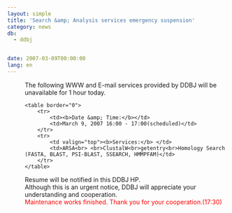 ```yaml
---
layout: simple
title: 'Search &amp; Analysis services emergency suspension'
category: news
db:
  - ddbj


date: 2007-03-09T00:00:00
lang: en
---
```


<html>
<dd>The following WWW and E-mail services provided by DDBJ will be unavailable for 1 hour today.
<dd>

    <table border="0">
        <tr>
            <td><b>Date &amp; Time:</b></td>
            <td>March 9, 2007 16:00 - 17:00(scheduled)</td>
        </tr>
        <tr>
            <td valign="top"><b>Services:</b> </td>
            <td>ARSA<br> <br>ClustalW<br>getentry<br>Homology Search (FASTA, BLAST, PSI-BLAST, SSEARCH, HMMPFAM)</td>
        </tr>
    </table>
<dd>Resume will be notified in this DDBJ HP.
<dd>Although this is an urgent notice, DDBJ will appreciate your understanding and cooperation.
<dd>
    <font color="#ff0000">Maintenance works finished. Thank you for your cooperation.(17:30)</font>
</dd>
</dd>
</dd>
</dd>
</dd>
</html>
